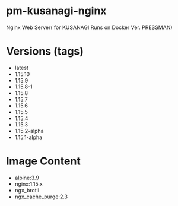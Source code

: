 # pm-kusanagi-nginx

Nginx Web Server( for KUSANAGI Runs on Docker Ver. PRESSMAN)

# Versions (tags)

- latest
- 1.15.10
- 1.15.9
- 1.15.8-1
- 1.15.8
- 1.15.7
- 1.15.6
- 1.15.5
- 1.15.4
- 1.15.3
- 1.15.2-alpha
- 1.15.1-alpha

# Image Content

- alpine:3.9
- nginx:1.15.x
- ngx_brotli
- ngx_cache_purge:2.3
